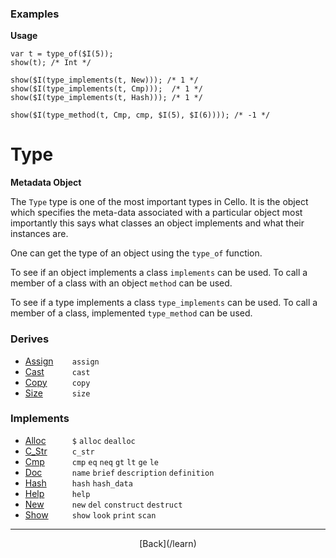   <div class="row">
  <div class="col-xs-6 col-md-6">

### Examples

__Usage__

    var t = type_of($I(5));
    show(t); /* Int */
    
    show($I(type_implements(t, New))); /* 1 */
    show($I(type_implements(t, Cmp)));  /* 1 */
    show($I(type_implements(t, Hash))); /* 1 */
    
    show($I(type_method(t, Cmp, cmp, $I(5), $I(6)))); /* -1 */
    



  </div>
  <div class="col-xs-6 col-md-6">

# Type
__Metadata Object__

The `Type` type is one of the most important types in Cello. It is the object which specifies the meta-data associated with a particular object most importantly this says what classes an object implements and what their instances are.

One can get the type of an object using the `type_of` function.

To see if an object implements a class `implements` can be used. To call a member of a class with an object `method` can be used.

To see if a type implements a class `type_implements` can be used. To call a member of a class, implemented `type_method` can be used.

### Derives

* <span style="width:75px; float:left;">[Assign](/learn/assign)</span>`assign` 
* <span style="width:75px; float:left;">[Cast](/learn/cast)</span>`cast` 
* <span style="width:75px; float:left;">[Copy](/learn/copy)</span>`copy` 
* <span style="width:75px; float:left;">[Size](/learn/size)</span>`size` 
### Implements

* <span style="width:75px; float:left;">[Alloc](/learn/alloc)</span>`$` `alloc` `dealloc` 
* <span style="width:75px; float:left;">[C_Str](/learn/c_str)</span>`c_str` 
* <span style="width:75px; float:left;">[Cmp](/learn/cmp)</span>`cmp` `eq` `neq` `gt` `lt` `ge` `le` 
* <span style="width:75px; float:left;">[Doc](/learn/doc)</span>`name` `brief` `description` `definition` 
* <span style="width:75px; float:left;">[Hash](/learn/hash)</span>`hash` `hash_data` 
* <span style="width:75px; float:left;">[Help](/learn/help)</span>`help` 
* <span style="width:75px; float:left;">[New](/learn/new)</span>`new` `del` `construct` `destruct` 
* <span style="width:75px; float:left;">[Show](/learn/show)</span>`show` `look` `print` `scan` 

* * *

  <p style="text-align:center;">
[Back](/learn)
  </p>

  </div>
  </div>

